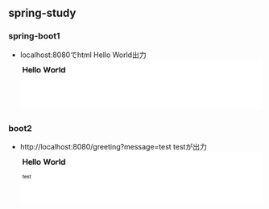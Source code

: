 ## spring-study

### spring-boot1
- localhost:8080でhtml Hello World出力
![main](img/hello.png)

### boot2 
- http://localhost:8080/greeting?message=test  testが出力
![main2](img/hello2.png)
